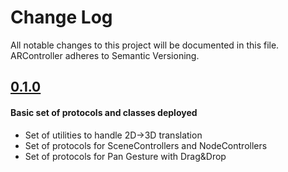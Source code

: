 #  Change Log

All notable changes to this project will be documented in this file. ARController adheres to Semantic Versioning.



## [0.1.0](https://github.com/Michael-Vorontsov/ResultPromises/releases/tag/0.1.0)

#### Basic set of protocols and classes deployed
- Set of utilities to handle 2D->3D translation
- Set of protocols for SceneControllers and NodeControllers
- Set of protocols for Pan Gesture with Drag&Drop

